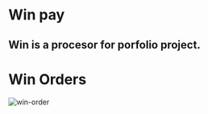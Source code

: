 # Win pay
## Win is a procesor for porfolio project.
# Win Orders
![win-order](https://user-images.githubusercontent.com/51460153/189507776-ebefba90-51f6-4f46-a0ef-1df147318166.png)
